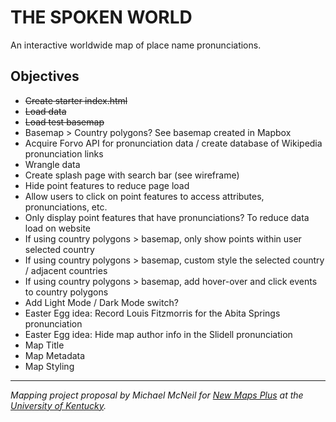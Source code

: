 # THE SPOKEN WORLD
An interactive worldwide map of place name pronunciations.

## Objectives

* ~~Create starter index.html~~
* ~~Load data~~
* ~~Load test basemap~~
* Basemap > Country polygons? See basemap created in Mapbox
* Acquire Forvo API for pronunciation data / create database of Wikipedia pronunciation links
* Wrangle data
* Create splash page with search bar (see wireframe)
* Hide point features to reduce page load
* Allow users to click on point features to access attributes, pronunciations, etc.
* Only display point features that have pronunciations? To reduce data load on website
* If using country polygons > basemap, only show points within user selected country
* If using country polygons > basemap, custom style the selected country / adjacent countries
* If using country polygons > basemap, add hover-over and click events to country polygons
* Add Light Mode / Dark Mode switch?
* Easter Egg idea: Record Louis Fitzmorris for the Abita Springs pronunciation
* Easter Egg idea: Hide map author info in the Slidell pronunciation 
* Map Title
* Map Metadata
* Map Styling

---
*Mapping project proposal by Michael McNeil for [New Maps Plus](https://newmapsplus.as.uky.edu/) at the [University of Kentucky](http://www.uky.edu/UKHome/).*

